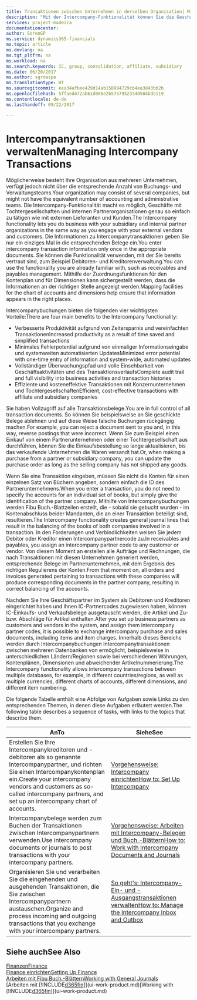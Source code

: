 ```yaml
---
title: Transaktionen zwischen Unternehmen in derselben Organisation| Microsoft Docs
description: "Mit der Intercompany-Funktionalität können Sie die Geschäftsvorgänge und - transaktionen zwischen Unternehmen innerhalb derselben Organisation vereinfachen."
services: project-madeira
documentationcenter: 
author: SorenGP
ms.service: dynamics365-financials
ms.topic: article
ms.devlang: na
ms.tgt_pltfrm: na
ms.workload: na
ms.search.keywords: IC, group, consolidation, affiliate, subsidiary
ms.date: 06/20/2017
ms.author: sgroespe
ms.translationtype: HT
ms.sourcegitcommit: eea34afbee429d14ab150894729cb4ea3843bb2b
ms.openlocfilehash: 5ffaed472ab61d086e2b57579523340504bde119
ms.contentlocale: de-de
ms.lasthandoff: 09/22/2017

---
```

# <a name="managing-intercompany-transactions"></a><span data-ttu-id="0e1f0-103">Intercompanytransaktionen verwalten</span><span class="sxs-lookup"><span data-stu-id="0e1f0-103">Managing Intercompany Transactions</span></span>
<span data-ttu-id="0e1f0-104">Möglicherweise besteht Ihre Organisation aus mehreren Unternehmen, verfügt jedoch nicht über die entsprechende Anzahl von Buchungs- und Verwaltungsteams.</span><span class="sxs-lookup"><span data-stu-id="0e1f0-104">Your organization may consist of several companies, but might not have the equivalent number of accounting and administrative teams.</span></span> <span data-ttu-id="0e1f0-105">Die Intercompany-Funktionalität macht es möglich, Geschäfte mit Tochtergesellschaften und internen Partnerorganisationen genau so einfach zu tätigen wie mit externen Lieferanten und Kunden.</span><span class="sxs-lookup"><span data-stu-id="0e1f0-105">The Intercompany functionality lets you do business with your subsidiary and internal partner organizations in the same way as you engage with your external vendors and customers.</span></span> <span data-ttu-id="0e1f0-106">Die Informationen zu Intercompanytransaktionen geben Sie nur ein einziges Mal in die entsprechenden Belege ein.</span><span class="sxs-lookup"><span data-stu-id="0e1f0-106">You enter intercompany transaction information only once in the appropriate documents.</span></span> <span data-ttu-id="0e1f0-107">Sie können die Funktionalität verwenden, mit der Sie bereits vertraut sind, zum Beispiel Debitoren- und Kreditorenverwaltung.</span><span class="sxs-lookup"><span data-stu-id="0e1f0-107">You can use the functionality you are already familiar with, such as receivables and payables management.</span></span> <span data-ttu-id="0e1f0-108">Mithilfe der Zuordnungsfunktionen für den Kontenplan und für Dimensionen kann sichergestellt werden, dass die Informationen an der richtigen Stelle angezeigt werden.</span><span class="sxs-lookup"><span data-stu-id="0e1f0-108">Mapping facilities for the chart of accounts and dimensions help ensure that information appears in the right places.</span></span>  

<span data-ttu-id="0e1f0-109">Intercompanybuchungen bieten die folgenden vier wichtigsten Vorteile:</span><span class="sxs-lookup"><span data-stu-id="0e1f0-109">There are four main benefits to the Intercompany functionality:</span></span>  

- <span data-ttu-id="0e1f0-110">Verbesserte Produktivität aufgrund von Zeitersparnis und vereinfachten Transaktionen</span><span class="sxs-lookup"><span data-stu-id="0e1f0-110">Increased productivity as a result of time saved and simplified transactions</span></span>  
- <span data-ttu-id="0e1f0-111">Minimales Fehlerpotential aufgrund von einmaliger Informationseingabe und systemweiten automatisierten Updates</span><span class="sxs-lookup"><span data-stu-id="0e1f0-111">Minimized error potential with one-time entry of information and system-wide, automated updates</span></span>  
- <span data-ttu-id="0e1f0-112">Vollständiger Überwachungspfad und volle Einsehbarkeit von Geschäftsaktivitäten und des Transaktionsverlaufs</span><span class="sxs-lookup"><span data-stu-id="0e1f0-112">Complete audit trail and full visibility into business activities and transaction histories</span></span>  
- <span data-ttu-id="0e1f0-113">Effiziente und kosteneffektive Transaktionen mit Konzernunternehmen und Tochtergesellschaften</span><span class="sxs-lookup"><span data-stu-id="0e1f0-113">Efficient, cost-effective transactions with affiliate and subsidiary companies</span></span>  

<span data-ttu-id="0e1f0-114">Sie haben Vollzugriff auf alle Transaktionsbelege.</span><span class="sxs-lookup"><span data-stu-id="0e1f0-114">You are in full control of all transaction documents.</span></span> <span data-ttu-id="0e1f0-115">So können Sie beispielsweise an Sie geschickte Belege ablehnen und auf diese Weise falsche Buchungen rückgängig machen.</span><span class="sxs-lookup"><span data-stu-id="0e1f0-115">For example, you can reject a document sent to you and, in this way, reverse postings that were incorrect.</span></span> <span data-ttu-id="0e1f0-116">Wenn Sie zum Beispiel einen Einkauf von einem Partnerunternehmen oder einer Tochtergesellschaft aus durchführen, können Sie die Einkaufsbestellung so lange aktualisieren, bis das verkaufende Unternehmen die Waren versandt hat.</span><span class="sxs-lookup"><span data-stu-id="0e1f0-116">Or, when making a purchase from a partner or subsidiary company, you can update the purchase order as long as the selling company has not shipped any goods.</span></span>  

<span data-ttu-id="0e1f0-117">Wenn Sie eine Transaktion eingeben, müssen Sie nicht die Konten für einen einzelnen Satz von Büchern angeben, sondern einfach die ID des Partnerunternehmens.</span><span class="sxs-lookup"><span data-stu-id="0e1f0-117">When you enter a transaction, you do not need to specify the accounts for an individual set of books, but simply give the identification of the partner company.</span></span> <span data-ttu-id="0e1f0-118">Mithilfe von Intercompanybuchungen werden Fibu Buch.-Blattzeilen erstellt, die - sobald sie gebucht wurden - im Kontenabschluss beider Mandanten, die an einer Transaktion beteiligt sind, resultieren.</span><span class="sxs-lookup"><span data-stu-id="0e1f0-118">The Intercompany functionality creates general journal lines that result in the balancing of the books of both companies involved in a transaction.</span></span> <span data-ttu-id="0e1f0-119">In den Forderungen und Verbindlichkeiten weisen Sie jedem Debitor oder Kreditor einen Intercompanypartnercode zu.</span><span class="sxs-lookup"><span data-stu-id="0e1f0-119">In receivables and payables, you assign an intercompany partner code to any customer or vendor.</span></span> <span data-ttu-id="0e1f0-120">Von diesem Moment an erstellen alle Aufträge und Rechnungen, die nach Transaktionen mit diesen Unternehmen generiert werden, entsprechende Belege im Partnerunternehmen, mit dem Ergebnis des richtigen Regulierens der Konten.</span><span class="sxs-lookup"><span data-stu-id="0e1f0-120">From that moment on, all orders and invoices generated pertaining to transactions with these companies will produce corresponding documents in the partner company, resulting in correct balancing of the accounts.</span></span>  

 <span data-ttu-id="0e1f0-121">Nachdem Sie Ihre Geschäftspartner im System als Debitoren und Kreditoren eingerichtet haben und ihnen IC-Partnercodes zugewiesen haben, können IC-Einkaufs- und Verkaufsbelege ausgetauscht werden, die Artikel und Zu- bzw. Abschläge für Artikel enthalten.</span><span class="sxs-lookup"><span data-stu-id="0e1f0-121">After you set up business partners as customers and vendors in the system, and assign them intercompany partner codes, it is possible to exchange intercompany purchase and sales documents, including items and item charges.</span></span> <span data-ttu-id="0e1f0-122">Innerhalb dieses Bereichs werden durch Intercompanybuchungen Intercompanytransaktionen zwischen mehreren Datenbanken von  ermöglicht, beispielsweise in unterschiedlichen Ländern/Regionen sowie bei verschiedenen Währungen, Kontenplänen, Dimensionen und abweichender Artikelnummerierung.</span><span class="sxs-lookup"><span data-stu-id="0e1f0-122">The Intercompany functionality allows intercompany transactions between multiple databases, for example, in different countries/regions, as well as multiple currencies, different charts of accounts, different dimensions, and different item numbering.</span></span>  

<span data-ttu-id="0e1f0-123">Die folgende Tabelle enthält eine Abfolge von Aufgaben sowie Links zu den entsprechenden Themen, in denen diese Aufgaben erläutert werden.</span><span class="sxs-lookup"><span data-stu-id="0e1f0-123">The following table describes a sequence of tasks, with links to the topics that describe them.</span></span>

 |<span data-ttu-id="0e1f0-124">An</span><span class="sxs-lookup"><span data-stu-id="0e1f0-124">To</span></span> |<span data-ttu-id="0e1f0-125">Siehe</span><span class="sxs-lookup"><span data-stu-id="0e1f0-125">See</span></span>|
 |---|---|
 |<span data-ttu-id="0e1f0-126">Erstellen Sie Ihre Intercompanykreditoren und -debitoren als so genannte Intercompanypartner, und richten Sie einen Intercompanykontenplan ein.</span><span class="sxs-lookup"><span data-stu-id="0e1f0-126">Create your intercompany vendors and customers as so-called intercompany partners, and set up an intercompany chart of accounts.</span></span>|[<span data-ttu-id="0e1f0-127">Vorgehensweise: Intercompany einrichten</span><span class="sxs-lookup"><span data-stu-id="0e1f0-127">How to: Set Up Intercompany</span></span>](intercompany-how-setup.md)|
 |<span data-ttu-id="0e1f0-128">Intercompanybelege werden zum Buchen der Transaktionen zwischen Intercompanypartnern verwenden.</span><span class="sxs-lookup"><span data-stu-id="0e1f0-128">Use intercompany documents or journals to post transactions with your intercompany partners.</span></span>|[<span data-ttu-id="0e1f0-129">Vorgehensweise: Arbeiten mit Intercompany-Belegen und Buch.-Blättern</span><span class="sxs-lookup"><span data-stu-id="0e1f0-129">How to: Work with Intercompany Documents and Journals</span></span>](intercompany-how-work-documents-journals.md)|
 |<span data-ttu-id="0e1f0-130">Organisieren Sie und verarbeiten Sie die eingehenden und ausgehenden Transaktionen, die Sie zwischen Intercompanypartnern austauschen.</span><span class="sxs-lookup"><span data-stu-id="0e1f0-130">Organize and process incoming and outgoing transactions that you exchange with your intercompany partners.</span></span>|[<span data-ttu-id="0e1f0-131">So geht's: Intercompany-Ein- und -Ausgangstransaktionen verwalten</span><span class="sxs-lookup"><span data-stu-id="0e1f0-131">How to: Manage the Intercompany Inbox and Outbox</span></span>](intercompany-how-manage-intercompany-inbox.md)|

## <a name="see-also"></a><span data-ttu-id="0e1f0-132">Siehe auch</span><span class="sxs-lookup"><span data-stu-id="0e1f0-132">See Also</span></span>
[<span data-ttu-id="0e1f0-133">Finanzen</span><span class="sxs-lookup"><span data-stu-id="0e1f0-133">Finance</span></span>](finance.md)  
[<span data-ttu-id="0e1f0-134">Finance einrichten</span><span class="sxs-lookup"><span data-stu-id="0e1f0-134">Setting Up Finance</span></span>](finance-setup-finance.md)  
[<span data-ttu-id="0e1f0-135">Arbeiten mit Fibu Buch.-Blättern</span><span class="sxs-lookup"><span data-stu-id="0e1f0-135">Working with General Journals</span></span>](ui-work-general-journals.md)  
<span data-ttu-id="0e1f0-136">[Arbeiten mit [!INCLUDE[d365fin](includes/d365fin_md.md)]](ui-work-product.md)</span><span class="sxs-lookup"><span data-stu-id="0e1f0-136">[Working with [!INCLUDE[d365fin](includes/d365fin_md.md)]](ui-work-product.md)</span></span>

